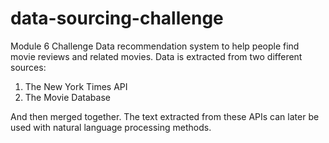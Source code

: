 # data-sourcing-challenge
Module 6 Challenge
Data recommendation system to help people find movie reviews and related movies. 
Data is extracted from two different sources: 
1. The New York Times API
2. The Movie Database

And then merged together. The text extracted from these APIs can later be used with natural language processing methods.
